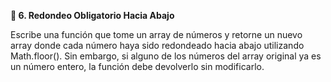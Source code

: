 <strong>📌 6. Redondeo Obligatorio Hacia Abajo</strong>

Escribe una función que tome un array de números y retorne un nuevo array donde cada número haya sido redondeado hacia abajo utilizando Math.floor(). Sin embargo, si alguno de los números del array original ya es un número entero, la función debe devolverlo sin modificarlo.